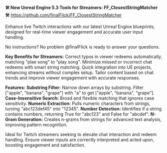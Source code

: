 **🛠 New Unreal Engine 5.3 Tools for Streamers: FF_ClosestStringMatcher 🛠**
https://github.com/finalFlick/FF_ClosestStringMatcher

Enhance live Twitch interactions with our latest Unreal Engine blueprints, designed for real-time viewer engagement and accurate user input handling.

No instructions? No problem @finalFlick is ready to answer your questions.

**Key Benefits for Streamers:**
Correct typos in viewer redeems automatically, matching "plae song" to "play song".
Minimize missed or incorrect chat redeems with smart string matching.
Quick integration into UE projects, enhancing streams without complex setup.
Tailor content based on chat trends and improve viewer engagement with accurate responses.

**Features:**
**Substring Filter:** Narrow down arrays by substring. Filter ["apple", "banana", "grape"] with "a" to get ["apple", "banana", "grape"].
**Case-Insensitive Search:** Broad and flexible matching that ignores case sensitivity.
**Numeric Extraction:** Pulls numeric characters from strings, turning "abc123def45" into "12345".
**Number Detection:** Identifies if a string contains numbers, returning True for "abc123" and False for "abcdef".
**N-Gram Generation:** Creates n-grams from strings for advanced text analysis, improving pattern recognition.

Ideal for Twitch streamers seeking to elevate chat interaction and redeem handling. Ensure viewer inputs are correctly interpreted and acted upon, boosting engagement and satisfaction.
